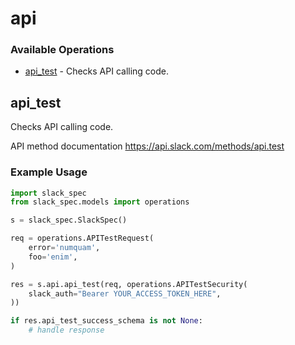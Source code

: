 # api

### Available Operations

* [api_test](#api_test) - Checks API calling code.

## api_test

Checks API calling code.

API method documentation
<https://api.slack.com/methods/api.test>

### Example Usage

```python
import slack_spec
from slack_spec.models import operations

s = slack_spec.SlackSpec()

req = operations.APITestRequest(
    error='numquam',
    foo='enim',
)

res = s.api.api_test(req, operations.APITestSecurity(
    slack_auth="Bearer YOUR_ACCESS_TOKEN_HERE",
))

if res.api_test_success_schema is not None:
    # handle response
```

